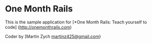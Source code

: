 # One Month Rails

This is the sample application for 
[*One Month Rails: Teach yourself to code] (http://onemonthrails.com)

Coder by [Martin Zych martinz425@gmail.com}